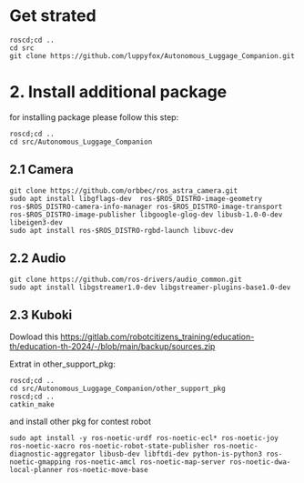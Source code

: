 # Get strated
```
roscd;cd ..
cd src
git clone https://github.com/luppyfox/Autonomous_Luggage_Companion.git
```

# 2. Install additional package
for installing package please follow this step:
```
roscd;cd ..
cd src/Autonomous_Luggage_Companion
```
## 2.1 Camera
```
git clone https://github.com/orbbec/ros_astra_camera.git
sudo apt install libgflags-dev  ros-$ROS_DISTRO-image-geometry ros-$ROS_DISTRO-camera-info-manager ros-$ROS_DISTRO-image-transport ros-$ROS_DISTRO-image-publisher libgoogle-glog-dev libusb-1.0-0-dev libeigen3-dev
sudo apt install ros-$ROS_DISTRO-rgbd-launch libuvc-dev
```
## 2.2 Audio
```
git clone https://github.com/ros-drivers/audio_common.git
sudo apt install libgstreamer1.0-dev libgstreamer-plugins-base1.0-dev
```
## 2.3 Kuboki
Dowload this https://gitlab.com/robotcitizens_training/education-th/education-th-2024/-/blob/main/backup/sources.zip

Extrat in other_support_pkg:
```
roscd;cd ..
cd src/Autonomous_Luggage_Companion/other_support_pkg
roscd;cd ..
catkin_make
```

and install other pkg for contest robot
```
sudo apt install -y ros-noetic-urdf ros-noetic-ecl* ros-noetic-joy ros-noetic-xacro ros-noetic-robot-state-publisher ros-noetic-diagnostic-aggregator libusb-dev libftdi-dev python-is-python3 ros-noetic-gmapping ros-noetic-amcl ros-noetic-map-server ros-noetic-dwa-local-planner ros-noetic-move-base
```
